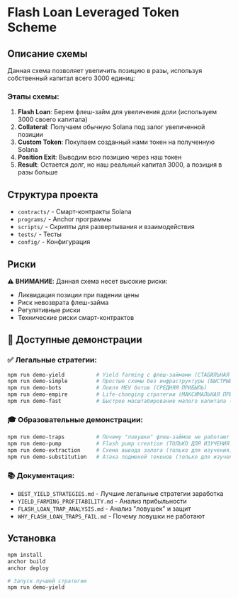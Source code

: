 # Flash Loan Leveraged Token Scheme

## Описание схемы

Данная схема позволяет увеличить позицию в разы, используя собственный капитал всего 3000 единиц:

### Этапы схемы:
1. **Flash Loan**: Берем флеш-займ для увеличения доли (используем 3000 своего капитала)
2. **Collateral**: Получаем обычную Solana под залог увеличенной позиции
3. **Custom Token**: Покупаем созданный нами токен на полученную Solana
4. **Position Exit**: Выводим всю позицию через наш токен
5. **Result**: Остается долг, но наш реальный капитал 3000, а позиция в разы больше

## Структура проекта

- `contracts/` - Смарт-контракты Solana
- `programs/` - Anchor программы
- `scripts/` - Скрипты для развертывания и взаимодействия
- `tests/` - Тесты
- `config/` - Конфигурация

## Риски

⚠️ **ВНИМАНИЕ**: Данная схема несет высокие риски:
- Ликвидация позиции при падении цены
- Риск невозврата флеш-займа
- Регулятивные риски
- Технические риски смарт-контрактов

## 🎯 Доступные демонстрации

### ✅ Легальные стратегии:
```bash
npm run demo-yield          # Yield farming с флеш-займами (СТАБИЛЬНАЯ ПРИБЫЛЬ)
npm run demo-simple         # Простые схемы без инфраструктуры (БЫСТРЫЙ СТАРТ)
npm run demo-bots           # Ловля MEV ботов (СРЕДНЯЯ ПРИБЫЛЬ)
npm run demo-empire         # Life-changing стратегии (МАКСИМАЛЬНАЯ ПРИБЫЛЬ)
npm run demo-fast           # Быстрое масштабирование малого капитала (АГРЕССИВНАЯ)
```

### 🎓 Образовательные демонстрации:
```bash
npm run demo-traps          # Почему "ловушки" флеш-займов не работают
npm run demo-pump           # Flash pump creation (ТОЛЬКО ДЛЯ ИЗУЧЕНИЯ!)
npm run demo-extraction     # Схема вывода залога (только для изучения)
npm run demo-substitution   # Атака подменой токенов (только для изучения)
```

### 📚 Документация:
- `BEST_YIELD_STRATEGIES.md` - Лучшие легальные стратегии заработка
- `YIELD_FARMING_PROFITABILITY.md` - Анализ прибыльности
- `FLASH_LOAN_TRAP_ANALYSIS.md` - Анализ "ловушек" и защит
- `WHY_FLASH_LOAN_TRAPS_FAIL.md` - Почему ловушки не работают

## Установка

```bash
npm install
anchor build
anchor deploy

# Запуск лучшей стратегии
npm run demo-yield
```
